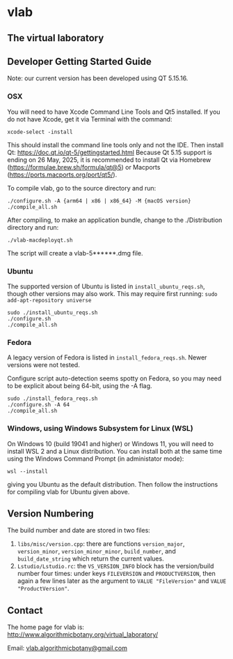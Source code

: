 # vlab
## The virtual laboratory

## Developer Getting Started Guide

Note: our current version has been developed using QT 5.15.16.

### OSX

You will need to have Xcode Command Line Tools and Qt5 installed.
If you do not have Xcode, get it via Terminal with the command:
```
xcode-select -install 
```
This should install the command line tools only and not the IDE.
Then install Qt: https://doc.qt.io/qt-5/gettingstarted.html
Because Qt 5.15 support is ending on 26 May, 2025, it is recommended to install Qt via
Homebrew (https://formulae.brew.sh/formula/qt@5) or Macports (https://ports.macports.org/port/qt5/).

To compile vlab, go to the source directory and run: 
```
./configure.sh -A {arm64 | x86 | x86_64} -M {macOS version}
./compile_all.sh
```

After compiling, to make an application bundle, change to the ./Distribution directory and run:
```
./vlab-macdeployqt.sh
```
The script will create a vlab-5******.dmg file.

### Ubuntu

The supported version of Ubuntu is listed in `install_ubuntu_reqs.sh`, though
other versions may also work. This may require first running: `sudo add-apt-repository universe `

```
sudo ./install_ubuntu_reqs.sh
./configure.sh
./compile_all.sh
```

### Fedora

A legacy version of Fedora is listed in `install_fedora_reqs.sh`.
Newer versions were not tested.

Configure script auto-detection seems spotty on Fedora, so you may need to be
explicit about being 64-bit, using the -A flag.

```
sudo ./install_fedora_reqs.sh
./configure.sh -A 64
./compile_all.sh
```

### Windows, using Windows Subsystem for Linux (WSL)

On Windows 10 (build 19041 and higher) or Windows 11, you will need to install WSL 2 and a Linux distribution.
You can install both at the same time using the Windows Command Prompt (in administator mode):
```
wsl --install
```
giving you Ubuntu as the default distribution. Then follow the instructions for compiling vlab for Ubuntu given above. 

## Version Numbering

The build number and date are stored in two files:

 1. `libs/misc/version.cpp`: there are functions `version_major`,
   `version_minor`, `version_minor_minor`, `build_number`, and
   `build_date_string` which return the current values.
 2. `Lstudio/Lstudio.rc`: the `VS_VERSION_INFO` block has the version/build
   number four times: under keys `FILEVERSION` and `PRODUCTVERSION`, then
   again a few lines later as the argument to `VALUE "FileVersion"` and
   `VALUE "ProductVersion"`.

## Contact

The home page for vlab is:
http://www.algorithmicbotany.org/virtual_laboratory/

Email: vlab.algorithmicbotany@gmail.com
